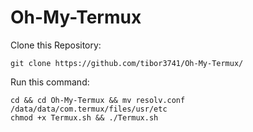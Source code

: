 # Oh-My-Termux
Clone this Repository:
```text
git clone https://github.com/tibor3741/Oh-My-Termux/
```
Run this command:
```text
cd && cd Oh-My-Termux && mv resolv.conf /data/data/com.termux/files/usr/etc
chmod +x Termux.sh && ./Termux.sh
```
